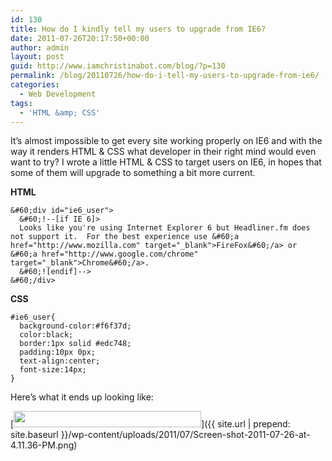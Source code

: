 ```yaml
---
id: 130
title: How do I kindly tell my users to upgrade from IE6?
date: 2011-07-26T20:17:50+00:00
author: admin
layout: post
guid: http://www.iamchristinabot.com/blog/?p=130
permalink: /blog/20110726/how-do-i-tell-my-users-to-upgrade-from-ie6/
categories:
  - Web Development
tags:
  - 'HTML &amp; CSS'
---
```

It&#8217;s almost impossible to get every site working properly on IE6 and with the way it renders HTML & CSS what developer in their right mind would even want to try? I wrote a little HTML & CSS to target users on IE6, in hopes that some of them will upgrade to something a bit more current.

**HTML**


    &#60;div id="ie6_user">
      &#60;!--[if IE 6]>
      Looks like you're using Internet Explorer 6 but Headliner.fm does not support it.  For the best experience use &#60;a href="http://www.mozilla.com" target="_blank">FireFox&#60;/a> or &#60;a href="http://www.google.com/chrome" target="_blank">Chrome&#60;/a>.
      &#60;![endif]-->
    &#60;/div>



**CSS**


    #ie6_user{
      background-color:#f6f37d;
      color:black;
      border:1px solid #edc748;
      padding:10px 0px;
      text-align:center;
      font-size:14px;
    }



Here&#8217;s what it ends up looking like:

[<img src="{{ site.url | prepend: site.baseurl }}/wp-content/uploads/2011/07/Screen-shot-2011-07-26-at-4.11.36-PM-300x26.png" alt="" title="Target IE6" width="300" height="26" class="aligncenter size-medium wp-image-131" srcset="{{ site.url | prepend: site.baseurl }}/wp-content/uploads/2011/07/Screen-shot-2011-07-26-at-4.11.36-PM-300x26.png 300w, {{ site.url | prepend: site.baseurl }}/wp-content/uploads/2011/07/Screen-shot-2011-07-26-at-4.11.36-PM.png 948w" sizes="(max-width: 300px) 100vw, 300px" />]({{ site.url | prepend: site.baseurl }}/wp-content/uploads/2011/07/Screen-shot-2011-07-26-at-4.11.36-PM.png)
